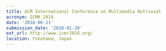 ```yaml
---
title: ACM International Conference on Multimedia Retrieval
acronym: ICMR 2018
date: '2018-06-11'
submission_date: '2018-01-20'
ext_url: http://www.icmr2018.org/
location: Yokohama, Japan
---
```

